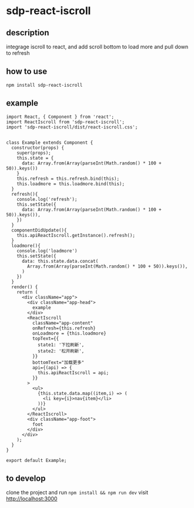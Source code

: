 # sdp-react-iscroll
## description
integrage iscroll to react, and add scroll bottom to load more and pull down to refresh
## how to use
`npm install sdp-react-iscroll`
## example
``` JSX
import React, { Component } from 'react';
import ReactIscroll from 'sdp-react-iscroll';
import 'sdp-react-iscroll/dist/react-iscroll.css';


class Example extends Component {
  constructor(props) {
    super(props);
    this.state = {
      data: Array.from(Array(parseInt(Math.random() * 100 + 50)).keys())
    }
    this.refresh = this.refresh.bind(this);
    this.loadmore = this.loadmore.bind(this);
  }
  refresh(){
    console.log('refresh');
    this.setState({
      data: Array.from(Array(parseInt(Math.random() * 100 + 50)).keys()),
    }) 
  }
  componentDidUpdate(){
    this.apiReactIscroll.getInstance().refresh();
  }
  loadmore(){
    console.log('loadmore')
    this.setState({
      data: this.state.data.concat(  
        Array.from(Array(parseInt(Math.random() * 100 + 50)).keys()),
      )
    })
  }
  render() {
    return (
      <div className="app">
        <div className="app-head">
          example
        </div>
        <ReactIscroll
          className="app-content"
          onRefresh={this.refresh}
          onLoadmore = {this.loadmore}
          topText={{
            state1: '下拉刷新',
            state2: '松开刷新',
          }}
          bottomText="加载更多"
          api={(api) => {
            this.apiReactIscroll = api;
          }}
        >
          <ul>
            {this.state.data.map((item,i) => (
              <li key={i}>nav{item}</li>
            ))}
          </ul>
        </ReactIscroll>
        <div className="app-foot">
          foot
        </div>
      </div>
    );
  }
}

export default Example;

```
## to develop
clone the project and run 
`npm install && npm run dev`
visit [http://localhost:3000](http://localhost:3000)

